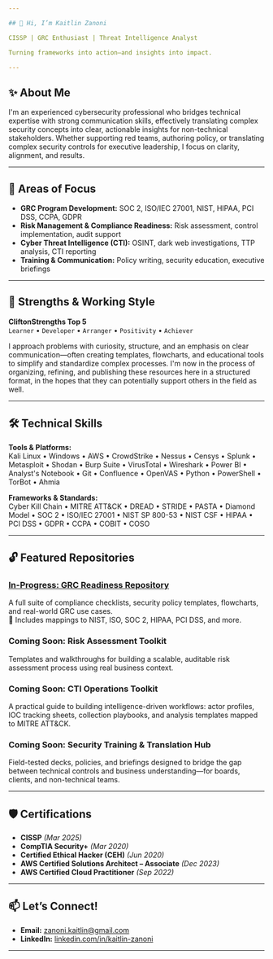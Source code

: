```yaml
---

## 👋 Hi, I’m Kaitlin Zanoni

CISSP | GRC Enthusiast | Threat Intelligence Analyst

Turning frameworks into action—and insights into impact.

---
```


## ✨ About Me

I'm an experienced cybersecurity professional who bridges technical expertise with strong communication skills, effectively translating complex security concepts into clear, actionable insights for non-technical stakeholders.
Whether supporting red teams, authoring policy, or translating complex security controls for executive leadership, I focus on clarity, alignment, and results.

---

## 🔭 Areas of Focus

- **GRC Program Development:** SOC 2, ISO/IEC 27001, NIST, HIPAA, PCI DSS, CCPA, GDPR  
- **Risk Management & Compliance Readiness:** Risk assessment, control implementation, audit support  
- **Cyber Threat Intelligence (CTI):** OSINT, dark web investigations, TTP analysis, CTI reporting  
- **Training & Communication:** Policy writing, security education, executive briefings

---

## 💎 Strengths & Working Style

**CliftonStrengths Top 5**  
`Learner` • `Developer` • `Arranger` • `Positivity` • `Achiever`

I approach problems with curiosity, structure, and an emphasis on clear communication—often creating templates, flowcharts, and educational tools to simplify and standardize complex processes.
I'm now in the process of organizing, refining, and publishing these resources here in a structured format, in the hopes that they can potentially support others in the field as well.

---

## 🛠️ Technical Skills

**Tools & Platforms:**  
Kali Linux • Windows • AWS • CrowdStrike • Nessus • Censys • Splunk • Metasploit • Shodan • Burp Suite • VirusTotal • Wireshark • Power BI • Analyst's Notebook • Git • Confluence • OpenVAS • Python • PowerShell • TorBot • Ahmia

**Frameworks & Standards:**  
Cyber Kill Chain • MITRE ATT&CK • DREAD • STRIDE • PASTA • Diamond Model • SOC 2 • ISO/IEC 27001 • NIST SP 800-53 • NIST CSF • HIPAA • PCI DSS • GDPR • CCPA • COBIT • COSO

---

## 🔓 Featured Repositories

### [In-Progress: GRC Readiness Repository](https://github.com/yourusername/grc-readiness-repo)  
A full suite of compliance checklists, security policy templates, flowcharts, and real-world GRC use cases.  
📎 Includes mappings to NIST, ISO, SOC 2, HIPAA, PCI DSS, and more.

### Coming Soon: Risk Assessment Toolkit  
Templates and walkthroughs for building a scalable, auditable risk assessment process using real business context.

### Coming Soon: CTI Operations Toolkit  
A practical guide to building intelligence-driven workflows: actor profiles, IOC tracking sheets, collection playbooks, and analysis templates mapped to MITRE ATT&CK.

### Coming Soon: Security Training & Translation Hub  
Field-tested decks, policies, and briefings designed to bridge the gap between technical controls and business understanding—for boards, clients, and non-technical teams.

---

## 🛡️ Certifications

- **CISSP** *(Mar 2025)*
- **CompTIA Security+** *(Mar 2020)*
- **Certified Ethical Hacker (CEH)** *(Jun 2020)*  
- **AWS Certified Solutions Architect – Associate** *(Dec 2023)*  
- **AWS Certified Cloud Practitioner** *(Sep 2022)*  

---

## 📫 Let’s Connect!

- **Email:** zanoni.kaitlin@gmail.com  
- **LinkedIn:** [linkedin.com/in/kaitlin-zanoni](https://www.linkedin.com/in/kaitlin-zanoni)

---
